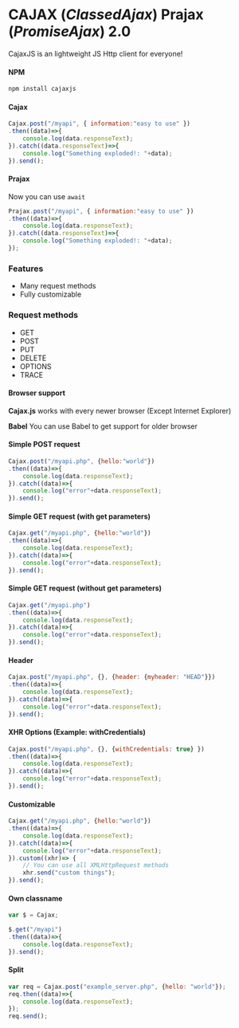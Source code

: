 # CAJAX (*ClassedAjax*) Prajax (*PromiseAjax*) 2.0
CajaxJS is an lightweight JS Http client for everyone!

#### NPM
```bash
npm install cajaxjs
```

#### Cajax
```javascript
Cajax.post("/myapi", { information:"easy to use" })
.then((data)=>{
    console.log(data.responseText);
}).catch((data.responseText)=>{
    console.log("Something exploded!: "+data);
}).send();
```

#### Prajax
Now you can use `await`
```javascript
Prajax.post("/myapi", { information:"easy to use" })
.then((data)=>{
    console.log(data.responseText);
}).catch((data.responseText)=>{
    console.log("Something exploded!: "+data);
});
```

### Features
- Many request methods
- Fully customizable

### Request methods
- GET
- POST
- PUT
- DELETE
- OPTIONS
- TRACE

#### Browser support
**Cajax.js** works with every newer browser (Except Internet Explorer)

**Babel** You can use Babel to get support for older browser

#### Simple POST request
```javascript
Cajax.post("/myapi.php", {hello:"world"})
.then((data)=>{
    console.log(data.responseText);
}).catch((data)=>{
    console.log("error"+data.responseText);
}).send();
```

#### Simple GET request (with get parameters)
```javascript
Cajax.get("/myapi.php", {hello:"world"})
.then((data)=>{
    console.log(data.responseText);
}).catch((data)=>{
    console.log("error"+data.responseText);
}).send();
```

#### Simple GET request (without get parameters)
```javascript
Cajax.get("/myapi.php")
.then((data)=>{
    console.log(data.responseText);
}).catch((data)=>{
    console.log("error"+data.responseText);
}).send();
```

#### Header
```javascript
Cajax.post("/myapi.php", {}, {header: {myheader: "HEAD"}})
.then((data)=>{
    console.log(data.responseText);
}).catch((data)=>{
    console.log("error"+data.responseText);
}).send();
```

#### XHR Options (Example: withCredentials)
```javascript
Cajax.post("/myapi.php", {}, {withCredentials: true} })
.then((data)=>{
    console.log(data.responseText);
}).catch((data)=>{
    console.log("error"+data.responseText);
}).send();
```

#### Customizable
```javascript
Cajax.get("/myapi.php", {hello:"world"})
.then((data)=>{
    console.log(data.responseText);
}).catch((data)=>{
    console.log("error"+data.responseText);
}).custom((xhr)=> {
	// You can use all XMLHttpRequest methods
	xhr.send("custom things");
}).send();
```

#### Own  classname
```javascript
var $ = Cajax;

$.get("/myapi")
.then((data)=>{
    console.log(data.responseText);
}).send();
```

#### Split
```javascript
var req = Cajax.post("example_server.php", {hello: "world"});
req.then((data)=>{
    console.log(data.responseText);
});
req.send();
```
